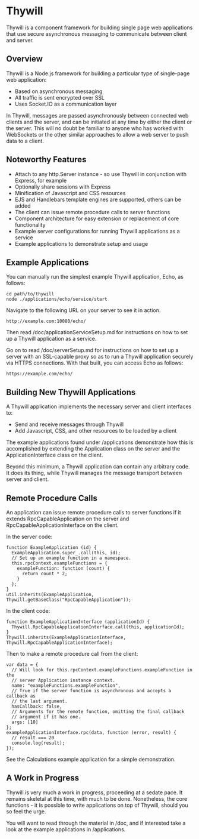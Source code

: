 Thywill
=======

Thywill is a component framework for building single page web applications that
use secure asynchronous messaging to communicate between client and server.

Overview
--------

Thywill is a Node.js framework for building a particular type of single-page
web application:

  * Based on asynchronous messaging
  * All traffic is sent encrypted over SSL
  * Uses Socket.IO as a communication layer

In Thywill, messages are passed asynchronously between connected web clients
and the server, and can be initiated at any time by either the client or the
server. This will no doubt be familiar to anyone who has worked with
WebSockets or the other similar approaches to allow a web server to push data
to a client.

Noteworthy Features
-------------------

  * Attach to any http.Server instance - so use Thywill in conjunction with Express, for example
  * Optionally share sessions with Express
  * Minification of Javascript and CSS resources
  * EJS and Handlebars template engines are supported, others can be added
  * The client can issue remote procedure calls to server functions
  * Component architecture for easy extension or replacement of core functionality
  * Example server configurations for running Thywill applications as a service
  * Example applications to demonstrate setup and usage

Example Applications
--------------------

You can manually run the simplest example Thywill application, Echo, as
follows:

    cd path/to/thywill
    node ./applications/echo/service/start

Navigate to the following URL on your server to see it in action.

    http://example.com:10080/echo/

Then read /doc/applicationServiceSetup.md for instructions on how to set up a
Thywill application as a service.

Go on to read /doc/serverSetup.md for instructions on how to set up a server
with an SSL-capable proxy so as to run a Thywill application securely via HTTPS
connections. With that built, you can access Echo as follows:

    https://example.com/echo/

Building New Thywill Applications
---------------------------------

A Thywill application implements the necessary server and client interfaces to:

  * Send and receive messages through Thywill
  * Add Javascript, CSS, and other resources to be loaded by a client

The example applications found under /applications demonstrate how this is
accomplished by extending the Application class on the server and the
ApplicationInterface class on the client.

Beyond this minimum, a Thywill application can contain any arbitrary code. It
does its thing, while Thywill manages the message transport between server and
client.

Remote Procedure Calls
----------------------

An application can issue remote procedure calls to server functions if it
extends RpcCapableApplication on the server and RpcCapableApplicationInterface
on the client.

In the server code:

    function ExampleApplication (id) {
      ExampleApplication.super_.call(this, id);
      // Set up an example function in a namespace.
      this.rpcContext.exampleFunctions = {
        exampleFunction: function (count) {
          return count * 2;
        }
      };
    }
    util.inherits(ExampleApplication, Thywill.getBaseClass("RpcCapableApplication"));

In the client code:

    function ExampleApplicationInterface (applicationId) {
      Thywill.RpcCapableApplicationInterface.call(this, applicationId);
    }
    Thywill.inherits(ExampleApplicationInterface, Thywill.RpcCapableApplicationInterface);

Then to make a remote procedure call from the client:

    var data = {
      // Will look for this.rpcContext.exampleFunctions.exampleFunction in the
      // server Application instance context.
      name: "exampleFunctions.exampleFunction",
      // True if the server function is asynchronous and accepts a callback as
      // the last argument.
      hasCallback: false,
      // Arguments for the remote function, omitting the final callback
      // argument if it has one.
      args: [10]
    };
    exampleApplicationInterface.rpc(data, function (error, result) {
      // result === 20
      console.log(result);
    });

See the Calculations example application for a simple demonstration.

A Work in Progress
------------------

Thywill is very much a work in progress, proceeding at a sedate pace. It
remains skeletal at this time, with much to be done. Nonetheless, the core
functions - it is possible to write applications on top of Thywill, should
you so feel the urge.

You will want to read through the material in /doc, and if interested take
a look at the example applications in /applications.
